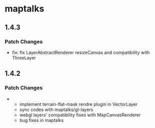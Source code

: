 # maptalks

## 1.4.3

### Patch Changes

- fix: fix LayerAbstractRenderer resizeCanvas and compatibility with ThreeLayer

## 1.4.2

### Patch Changes

- - implement terrain-flat-mask rendre plugin in VectorLayer
  - sync codes with maptalks/gl-layers
  - webgl layers' compatibility fixes with MapCanvasRenderer
  - bug fixes in maptalks
